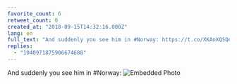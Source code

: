 ```yaml
---
favorite_count: 6
retweet_count: 0
created_at: "2018-09-15T14:32:16.000Z"
lang: en
full_text: "And suddenly you see him in #Norway: https://t.co/XKAnXQSQeH"
replies:
  - "1040971875906674688"
---
```


And suddenly you see him in #Norway:
![Embedded Photo](https://twitter-media-coderbyheart.s3.eu-north-1.amazonaws.com/1040971568476766215-DnJGHBqX0AAeyEK.jpg)
